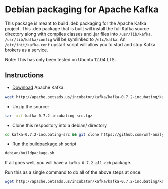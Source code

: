 # Debian packaging for Apache Kafka

This package is meant to build .deb packaging for the Apache Kafka project.
This .deb package that is built will install the full Kafka source directory
along with compiles classes and .jar files into ```/usr/lib/kafka```.
```/usr/lib/kafka/config``` will be symlinked to ```/etc/kafka```.  An
```/etc/init/kafka.conf``` upstart script will allow you to start and stop
Kafka brokers as a service.

Note:  This has only been tested on Ubuntu 12.04 LTS.

## Instructions
- [Download](http://incubator.apache.org/kafka/downloads.html) Apache Kafka:

```bash
wget http://apache.petsads.us/incubator/kafka/kafka-0.7.2-incubating/kafka-0.7.2-incubating-src.tgz
```

- Unzip the source:

```bash
tar -xzf kafka-0.7.2-incubating-src.tgz 
```

- Clone this respository into a debian/ directory

```bash
cd kafka-0.7.2-incubating-src && git clone https://github.com/wmf-analytics/kafka-debian.git ./debian
```

- Run the buildpackage.sh script

```bash
debian/buildpackage.sh
```

If all goes well, you will have a ```kafka_0.7.2_all.deb``` package.

Run this as a single command to do all of the above steps at once:

```bash
wget http://apache.petsads.us/incubator/kafka/kafka-0.7.2-incubating/kafka-0.7.2-incubating-src.tgz && tar -xzf kafka-0.7.2-incubating-src.tgz && cd kafka-0.7.2-incubating-src &&git clone https://github.com/wmf-analytics/kafka-debian.git ./debian && debian/buildpackage.sh
```
